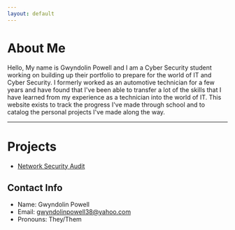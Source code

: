 ```yaml
---
layout: default
---
```


# About Me

Hello, My name is Gwyndolin Powell and I am a Cyber Security student working on building up their portfolio to prepare for the world of IT and Cyber Security. I formerly worked as an automotive technician for a few years and have found that I've been able to transfer a lot of the skills that I have learned from my experience as a technician into the world of IT. This website exists to track the progress I've made through school and to catalog the personal projects I've made along the way.
>

* * *
>
>

# Projects

* [Network Security Audit](./Network-Security-Audit.html)

>
>

## Contact Info

* Name: Gwyndolin Powell
* Email: gwyndolinpowell38@yahoo.com
* Pronouns: They/Them